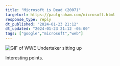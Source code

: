 ```yaml
---
title: "Microsoft is Dead (2007)"
targeturl: https://paulgraham.com/microsoft.html
response_type: reply
dt_published: "2024-01-23 21:12"
dt_updated: "2024-01-23 21:12 -05:00"
tags: ["google","microsoft","web"]
---
```


![GIF of WWE Undertaker sitting up](https://media.giphy.com/media/b6iVj3IM54Abm/giphy.gif)

Interesting points. 